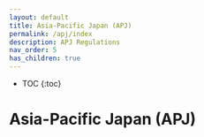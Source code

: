 ```yaml
---
layout: default
title: Asia-Pacific Japan (APJ)
permalink: /apj/index
description: APJ Regulations
nav_order: 5
has_children: true
---
```



* TOC
{:toc}

<h1> Asia-Pacific Japan (APJ) </h1>
